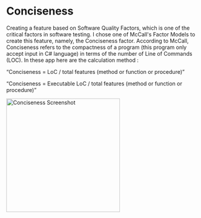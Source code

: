 # Conciseness
<p>Creating a feature based on Software Quality Factors, which is one of the critical factors in software testing. I chose one of McCall's Factor Models to create this feature, namely, the Conciseness factor. According to McCall, Conciseness refers to the compactness of a program (this program only accept input in C# language) in terms of the number of Line of Commands (LOC). In these app here are the calculation method :
<p><q>Conciseness = LoC / total features (method or function or procedure)</q></p>
<p><q>Conciseness = Executable LoC / total features (method or function or procedure)</q></p>
 <img src="https://github.com/seoeka/uas-pkpl-conciseness/assets/87307944/d82af8e8-21b2-4b83-9e9b-36cf712030b2" width="300" alt="Conciseness Screenshot">

